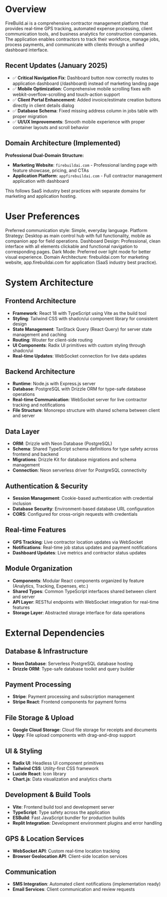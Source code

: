 # Overview

FireBuild.ai is a comprehensive contractor management platform that provides real-time GPS tracking, automated expense processing, client communication tools, and business analytics for construction companies. The application enables contractors to track their workforce, manage jobs, process payments, and communicate with clients through a unified dashboard interface.

## Recent Updates (January 2025)
- ✅ **Critical Navigation Fix**: Dashboard button now correctly routes to application dashboard (/dashboard) instead of marketing landing page
- ✅ **Mobile Optimization**: Comprehensive mobile scrolling fixes with webkit-overflow-scrolling and touch-action support
- ✅ **Client Portal Enhancement**: Added invoice/estimate creation buttons directly in client details dialog
- ✅ **Database Schema**: Fixed missing address column in jobs table with proper migration
- ✅ **UI/UX Improvements**: Smooth mobile experience with proper container layouts and scroll behavior

## Domain Architecture (Implemented)

**Professional Dual-Domain Structure:**
- **Marketing Website**: `firebuildai.com` - Professional landing page with feature showcase, pricing, and CTAs
- **Application Platform**: `appfirebuildai.com` - Full contractor management application with dashboard

This follows SaaS industry best practices with separate domains for marketing and application hosting.

# User Preferences

Preferred communication style: Simple, everyday language.
Platform Strategy: Desktop as main control hub with full functionality, mobile as companion app for field operations.
Dashboard Design: Professional, clean interface with all elements clickable and functional navigation to corresponding pages.
Dark Mode: Preferred over light mode for better visual experience.
Domain Architecture: firebuildai.com for marketing website, app.firebuildai.com for application (SaaS industry best practice).

# System Architecture

## Frontend Architecture
- **Framework**: React 18 with TypeScript using Vite as the build tool
- **Styling**: Tailwind CSS with shadcn/ui component library for consistent design
- **State Management**: TanStack Query (React Query) for server state management and caching
- **Routing**: Wouter for client-side routing
- **UI Components**: Radix UI primitives with custom styling through shadcn/ui
- **Real-time Updates**: WebSocket connection for live data updates

## Backend Architecture
- **Runtime**: Node.js with Express.js server
- **Database**: PostgreSQL with Drizzle ORM for type-safe database operations
- **Real-time Communication**: WebSocket server for live contractor tracking and notifications
- **File Structure**: Monorepo structure with shared schema between client and server

## Data Layer
- **ORM**: Drizzle with Neon Database (PostgreSQL)
- **Schema**: Shared TypeScript schema definitions for type safety across frontend and backend
- **Migrations**: Drizzle Kit for database migrations and schema management
- **Connection**: Neon serverless driver for PostgreSQL connectivity

## Authentication & Security
- **Session Management**: Cookie-based authentication with credential inclusion
- **Database Security**: Environment-based database URL configuration
- **CORS**: Configured for cross-origin requests with credentials

## Real-time Features
- **GPS Tracking**: Live contractor location updates via WebSocket
- **Notifications**: Real-time job status updates and payment notifications
- **Dashboard Updates**: Live metrics and contractor status updates

## Module Organization
- **Components**: Modular React components organized by feature (Analytics, Tracking, Expenses, etc.)
- **Shared Types**: Common TypeScript interfaces shared between client and server
- **API Layer**: RESTful endpoints with WebSocket integration for real-time features
- **Storage Layer**: Abstracted storage interface for data operations

# External Dependencies

## Database & Infrastructure
- **Neon Database**: Serverless PostgreSQL database hosting
- **Drizzle ORM**: Type-safe database toolkit and query builder

## Payment Processing
- **Stripe**: Payment processing and subscription management
- **Stripe React**: Frontend components for payment forms

## File Storage & Upload
- **Google Cloud Storage**: Cloud file storage for receipts and documents
- **Uppy**: File upload components with drag-and-drop support

## UI & Styling
- **Radix UI**: Headless UI component primitives
- **Tailwind CSS**: Utility-first CSS framework
- **Lucide React**: Icon library
- **Chart.js**: Data visualization and analytics charts

## Development & Build Tools
- **Vite**: Frontend build tool and development server
- **TypeScript**: Type safety across the application
- **ESBuild**: Fast JavaScript bundler for production builds
- **Replit Integration**: Development environment plugins and error handling

## GPS & Location Services
- **WebSocket API**: Custom real-time location tracking
- **Browser Geolocation API**: Client-side location services

## Communication
- **SMS Integration**: Automated client notifications (implementation ready)
- **Email Services**: Client communication and review requests